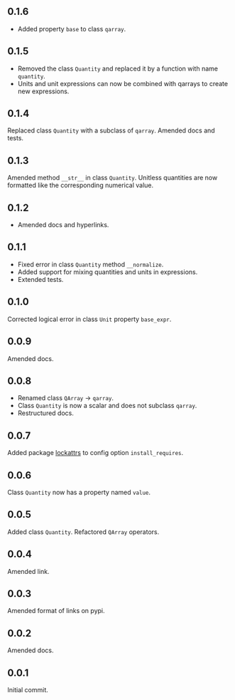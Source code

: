 ## 0.1.6
- Added property `base` to class `qarray`.

## 0.1.5
- Removed the class `Quantity` and replaced it by a
  function with name `quantity`.
- Units and unit expressions can now be combined with qarrays
to create new expressions.

## 0.1.4

Replaced class `Quantity` with a subclass of `qarray`.
Amended docs and tests.

## 0.1.3

Amended method `__str__` in class `Quantity`.
Unitless quantities are now formatted like the
corresponding numerical value.

## 0.1.2

* Amended docs and hyperlinks.

## 0.1.1

* Fixed error in class `Quantity` method `__normalize`.
* Added support for mixing quantities and units in expressions.
* Extended tests.

## 0.1.0

Corrected logical error in class `Unit` property `base_expr`.

## 0.0.9

Amended docs.

## 0.0.8

* Renamed class `QArray` -> `qarray`.
* Class `Quantity` is now a scalar and does not subclass `qarray`.
* Restructured docs.

## 0.0.7

Added package [lockattrs] to config option `install_requires`.

## 0.0.6

Class `Quantity` now has a property named `value`.

## 0.0.5

Added class `Quantity`. Refactored `QArray` operators.

## 0.0.4

Amended link.

## 0.0.3

Amended format of links on pypi.

## 0.0.2

Amended docs.

## 0.0.1

Initial commit.


[lockattrs]: https://pypi.org/project/lockattrs/